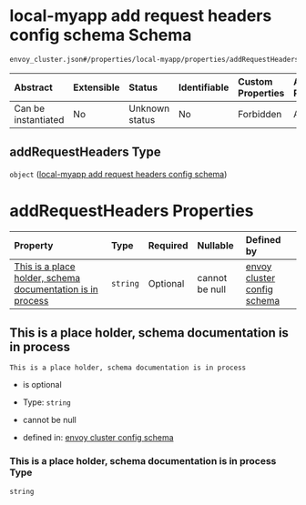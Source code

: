 # local-myapp add request headers config schema Schema

```txt
envoy_cluster.json#/properties/local-myapp/properties/addRequestHeaders
```



| Abstract            | Extensible | Status         | Identifiable | Custom Properties | Additional Properties | Access Restrictions | Defined In                                                                |
| :------------------ | :--------- | :------------- | :----------- | :---------------- | :-------------------- | :------------------ | :------------------------------------------------------------------------ |
| Can be instantiated | No         | Unknown status | No           | Forbidden         | Allowed               | none                | [envoy\_cluster.json\*](../out/envoy_cluster.json "open original schema") |

## addRequestHeaders Type

`object` ([local-myapp add request headers config schema](envoy_cluster-properties-local-myapp-config-schema-properties-local-myapp-add-request-headers-config-schema.md))

# addRequestHeaders Properties

| Property                                                                                                                 | Type     | Required | Nullable       | Defined by                                                                                                                                                                                                                                                                                                                                                         |
| :----------------------------------------------------------------------------------------------------------------------- | :------- | :------- | :------------- | :----------------------------------------------------------------------------------------------------------------------------------------------------------------------------------------------------------------------------------------------------------------------------------------------------------------------------------------------------------------- |
| [This is a place holder, schema documentation is in process](#this-is-a-place-holder-schema-documentation-is-in-process) | `string` | Optional | cannot be null | [envoy cluster config schema](envoy_cluster-properties-local-myapp-config-schema-properties-local-myapp-add-request-headers-config-schema-properties-this-is-a-place-holder-schema-documentation-is-in-process.md "envoy_cluster.json#/properties/local-myapp/properties/addRequestHeaders/properties/This is a place holder, schema documentation is in process") |

## This is a place holder, schema documentation is in process



`This is a place holder, schema documentation is in process`

* is optional

* Type: `string`

* cannot be null

* defined in: [envoy cluster config schema](envoy_cluster-properties-local-myapp-config-schema-properties-local-myapp-add-request-headers-config-schema-properties-this-is-a-place-holder-schema-documentation-is-in-process.md "envoy_cluster.json#/properties/local-myapp/properties/addRequestHeaders/properties/This is a place holder, schema documentation is in process")

### This is a place holder, schema documentation is in process Type

`string`
